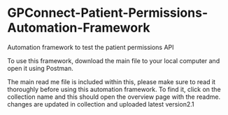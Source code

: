 # GPConnect-Patient-Permissions-Automation-Framework
Automation framework to test the patient permissions API

To use this framework, download the main file to your local computer and open it using Postman.

The main read me file is included within this, please make sure to read it thoroughly before using this automation framework. To find it, click on the collection name and this should open the overview page with the readme.
changes are updated in collection and uploaded latest version2.1
